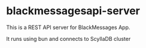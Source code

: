 # blackmessagesapi-server

This is a REST API server for BlackMessages App.

It runs using bun and connects to ScyllaDB cluster
